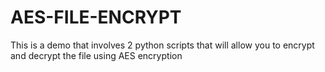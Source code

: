 # AES-FILE-ENCRYPT
This is a demo that involves 2 python scripts that will allow you to encrypt and decrypt the file using AES encryption 
